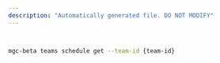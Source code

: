 ```yaml
---
description: "Automatically generated file. DO NOT MODIFY"
---
```


```bash


mgc-beta teams schedule get --team-id {team-id}

```